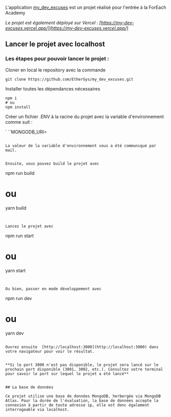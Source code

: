 L'application [my_dev_excuses](https://github.com/EtherGys/my_dev_excuses) est un projet réalisé pour l'entrée à la ForEach Academy

_Le projet est également déployé sur Vercel : [https://my-dev-excuses.vercel.app/](https://my-dev-excuses.vercel.app/)_
## Lancer le projet avec localhost

### Les étapes pour pouvoir lancer le projet : 


Cloner en local le repository avec la commande

```
git clone https://github.com/EtherGys/my_dev_excuses.git
```


Installer toutes les dépendances nécessaires
``` 
npm i 
# ou
npm install
```
Créer un fichier .ENV à la racine du projet avec la variable d'environnement comme suit : 

`
``MONGODB_URI=
```

La valeur de la variable d'environnement vous a été communiqué par mail.


Ensuite, vous pouvez build le projet avec
``` 
npm run build
# ou
yarn build
```


Lancez le projet avec 
```
npm run start
# ou
yarn start
```


Ou bien, passer en mode développement avec 
```
npm run dev
# ou
yarn dev
```

Ouvrez ensuite  [http://localhost:3000](http://localhost:3000) dans votre navigateur pour voir le résultat.


**Si le port 3000 n'est pas disponible, le projet sera lancé sur le prochain port disponible (3001, 3002, etc.). Consultez votre terminal pour savoir le port sur lequel le projet a été lancé**


## La base de données

Ce projet utilise une base de données MongoDB, herbergée via MongoDB Atlas. Pour la durée de l'évaluation, la base de données accepte la connexion à partir de toute adresse ip, elle est donc également interrogeable via localhost.